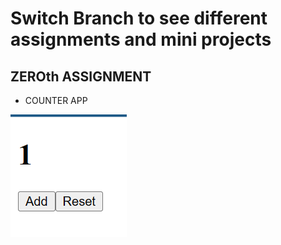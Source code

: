 # Switch Branch to see different assignments and mini projects

## ZEROth ASSIGNMENT

* COUNTER APP

![counter app image](public\Readme-Images\counter-app-png.png "counter app")